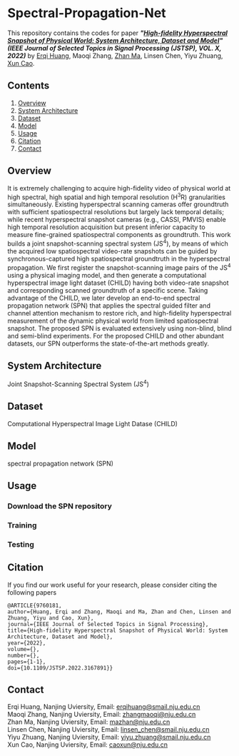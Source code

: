 # Spectral-Propagation-Net
This repository contains the codes for paper ***"[High-fidelity Hyperspectral Snapshot of Physical World: System Architecture, Dataset and Model](https://ieeexplore.ieee.org/document/9760181)"
(IEEE Journal of Selected Topics in Signal Processing (JSTSP), VOL. X, 2022)*** by [Erqi Huang](https://erqihuang.github.io/), Maoqi Zhang, [Zhan Ma](https://vision.nju.edu.cn/fc/d3/c29470a457939/page.htm), Linsen Chen, Yiyu Zhuang, [Xun Cao](https://cite.nju.edu.cn/People/Faculty/20190621/i5054.html).

## Contents
1. [Overview](#overview)
2. [System Architecture](#system-architecture)
3. [Dataset](#dataset)
4. [Model](#model)
5. [Usage](#usage)
6. [Citation](#citation)
7. [Contact](#contact)

## Overview
It is extremely challenging to acquire high-fidelity video of physical world at high spectral, high spatial and high temporal resolution (H<sup>3</sup>R) granularities simultaneously. Existing hyperspectral scanning cameras offer groundtruth with sufficient spatiospectral resolutions but largely lack temporal details; while recent hyperspectral snapshot cameras (e.g., CASSI, PMVIS) enable high temporal resolution acquisition but present inferior capacity to measure fine-grained spatiospectral components as groundtruth. This work builds a joint snapshot-scanning spectral system (JS<sup>4</sup>), by means of which the acquired low spatiospectral video-rate snapshots can be guided by synchronous-captured high spatiospectral groundtruth in the hyperspectral propagation. We first register the snapshot-scanning image pairs of the JS<sup>4</sup> using a physical imaging model, and then generate a computational hyperspectral image light dataset (CHILD) having both video-rate snapshot and corresponding scanned groundtruth of a specific scene. Taking advantage of the CHILD, we later develop an end-to-end spectral propagation network (SPN) that applies the spectral guided filter and channel attention mechanism to restore rich, and high-fidelity hyperspectral measurement of the dynamic physical world from limited spatiospectral snapshot. The proposed SPN is evaluated extensively using non-blind, blind and semi-blind experiments. For the proposed CHILD and other abundant datasets, our SPN outperforms the state-of-the-art methods greatly.

## System Architecture
Joint Snapshot-Scanning Spectral System (JS<sup>4</sup>)
## Dataset
Computational Hyperspectral Image Light Datase (CHILD)

## Model
spectral propagation network (SPN)

## Usage
### Download the SPN repository
### Training
### Testing

## Citation
If you find our work useful for your research, please consider citing the following papers

```
@ARTICLE{9760181,  
author={Huang, Erqi and Zhang, Maoqi and Ma, Zhan and Chen, Linsen and Zhuang, Yiyu and Cao, Xun},  
journal={IEEE Journal of Selected Topics in Signal Processing},   
title={High-fidelity Hyperspectral Snapshot of Physical World: System Architecture, Dataset and Model},   
year={2022},  
volume={},  
number={},  
pages={1-1},  
doi={10.1109/JSTSP.2022.3167891}}
```

## Contact
Erqi Huang, Nanjing Uviersity, Email: erqihuang@smail.nju.edu.cn \
Maoqi Zhang, Nanjing Uviersity, Email: zhangmaoqi@nju.edu.cn \
Zhan Ma, Nanjing Uviersity, Email: mazhan@nju.edu.cn \
Linsen Chen, Nanjing Uviersity, Email: linsen_chen@smail.nju.edu.cn \
Yiyu Zhuang, Nanjing Uviersity, Email: yiyu.zhuang@smail.nju.edu.cn \
Xun Cao, Nanjing Uviersity, Email: caoxun@nju.edu.cn
